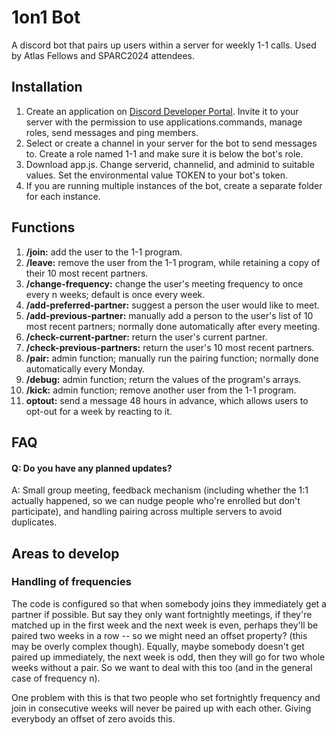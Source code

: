 # 1on1 Bot
A discord bot that pairs up users within a server for weekly 1-1 calls. 
Used by Atlas Fellows and SPARC2024 attendees. 
## Installation
1. Create an application on [Discord Developer Portal](https://discord.com/developers/applications). Invite it to your server with the permission to use applications.commands, manage roles, send messages and ping members.
2. Select or create a channel in your server for the bot to send messages to. Create a role named 1-1 and make sure it is below the bot's role. 
3. Download app.js. Change serverid, channelid, and adminid to suitable values. Set the environmental value TOKEN to your bot's token. 
4. If you are running multiple instances of the bot, create a separate folder for each instance. 
## Functions
1. **/join:** add the user to the 1-1 program.
2. **/leave:** remove the user from the 1-1 program, while retaining a copy of their 10 most recent partners.
3. **/change-frequency:** change the user's meeting frequency to once every n weeks; default is once every week.
4. **/add-preferred-partner:** suggest a person the user would like to meet.
5. **/add-previous-partner:** manually add a person to the user's list of 10 most recent partners; normally done automatically after every meeting.
6. **/check-current-partner:** return the user's current partner.
7. **/check-previous-partners:** return the user's 10 most recent partners.
8. **/pair:** admin function; manually run the pairing function; normally done automatically every Monday.
9. **/debug:** admin function; return the values of the program's arrays.
10. **/kick:** admin function; remove another user from the 1-1 program.  
11. **optout:** send a message 48 hours in advance, which allows users to opt-out for a week by reacting to it. 
## FAQ
#### Q: Do you have any planned updates?
A: Small group meeting, feedback mechanism (including whether the 1:1 actually happened, so we can nudge people who're enrolled but don't participate), and handling pairing across multiple servers to avoid duplicates.
## Areas to develop
### Handling of frequencies
The code is configured so that when somebody joins they immediately get a partner if possible. But say they only want fortnightly meetings, if they're matched up in the first week and the next week is even, perhaps they'll be paired two weeks in a row -- so we might need an offset property? (this may be overly complex though). Equally, maybe somebody doesn't get paired up immediately, the next week is odd, then they will go for two whole weeks without a pair. So we want to deal with this too (and in the general case of frequency n).

One problem with this is that two people who set fortnightly frequency and join in consecutive weeks will never be paired up with each other. Giving everybody an offset of zero avoids this.
